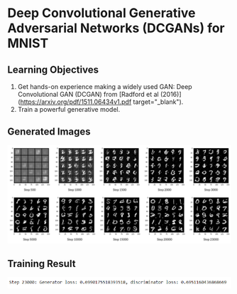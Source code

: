 # Deep Convolutional Generative Adversarial Networks (DCGANs) for MNIST

## Learning Objectives
1. Get hands-on experience making a widely used GAN: Deep Convolutional GAN (DCGAN) from [Radford et al (2016)](https://arxiv.org/pdf/1511.06434v1.pdf target="_blank").
2. Train a powerful generative model.

## Generated Images
![](Gen_images.PNG)

## Training Result
![](Training_Result.PNG)
